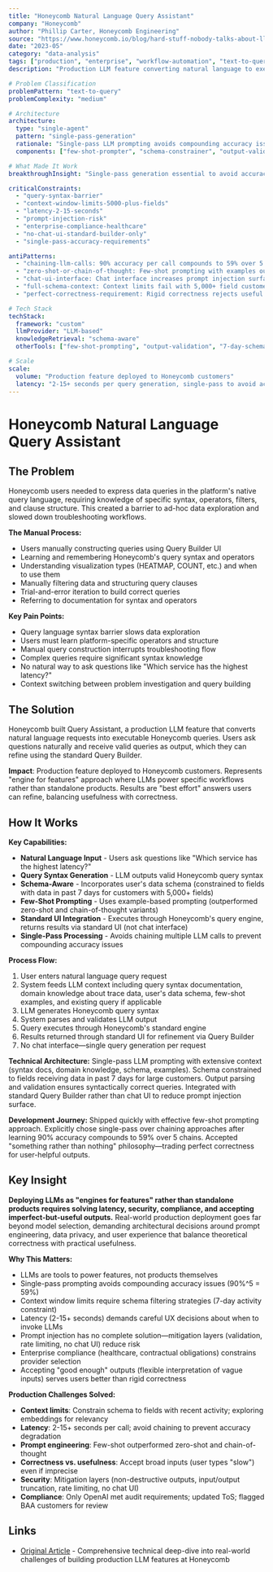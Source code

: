 ```yaml
---
title: "Honeycomb Natural Language Query Assistant"
company: "Honeycomb"
author: "Phillip Carter, Honeycomb Engineering"
source: "https://www.honeycomb.io/blog/hard-stuff-nobody-talks-about-llm"
date: "2023-05"
category: "data-analysis"
tags: ["production", "enterprise", "workflow-automation", "text-to-query", "few-shot-prompting"]
description: "Production LLM feature converting natural language to executable Honeycomb queries, addressing real-world challenges of latency, context limits, prompt injection, and enterprise compliance"

# Problem Classification
problemPattern: "text-to-query"
problemComplexity: "medium"

# Architecture
architecture:
  type: "single-agent"
  pattern: "single-pass-generation"
  rationale: "Single-pass LLM prompting avoids compounding accuracy issues (90% accuracy compounds to 59% over 5 chains); extensive context (syntax docs, domain knowledge, schema, few-shot examples) provides all needed information upfront; schema constrained to 7-day active fields for large customers handles context limits; integrated with standard Query Builder (not chat UI) reduces prompt injection surface; 'engines for features' approach treats LLM as tool powering specific workflow"
  components: ["few-shot-prompter", "schema-constrainer", "output-validator", "query-builder-integration"]

# What Made It Work
breakthroughInsight: "Single-pass generation essential to avoid accuracy degradation - 90% accuracy compounds to 59% over 5 chains, so chaining multiple LLM calls fails; few-shot prompting outperformed zero-shot and chain-of-thought; accepting 'good enough' outputs (flexible interpretation like user typing 'slow') serves users better than rigid correctness; LLMs are engines for features not standalone products; schema filtering by 7-day activity handles context limits for 5,000+ field customers"

criticalConstraints:
  - "query-syntax-barrier"
  - "context-window-limits-5000-plus-fields"
  - "latency-2-15-seconds"
  - "prompt-injection-risk"
  - "enterprise-compliance-healthcare"
  - "no-chat-ui-standard-builder-only"
  - "single-pass-accuracy-requirements"

antiPatterns:
  - "chaining-llm-calls: 90% accuracy per call compounds to 59% over 5 chains - single-pass generation essential to avoid compounding accuracy degradation"
  - "zero-shot-or-chain-of-thought: Few-shot prompting with examples outperformed both zero-shot and chain-of-thought variants for query generation"
  - "chat-ui-interface: Chat interface increases prompt injection surface area - standard Query Builder integration provides safety and familiar UX"
  - "full-schema-context: Context limits fail with 5,000+ field customers - constraining to fields with 7-day activity essential for large schemas"
  - "perfect-correctness-requirement: Rigid correctness rejects useful vague inputs (user types 'slow') - accepting 'good enough' flexible interpretation serves users better"

# Tech Stack
techStack:
  framework: "custom"
  llmProvider: "LLM-based"
  knowledgeRetrieval: "schema-aware"
  otherTools: ["few-shot-prompting", "output-validation", "7-day-schema-filtering", "Query-Builder-integration"]

# Scale
scale:
  volume: "Production feature deployed to Honeycomb customers"
  latency: "2-15+ seconds per query generation, single-pass to avoid accuracy degradation"
---
```


# Honeycomb Natural Language Query Assistant

## The Problem

Honeycomb users needed to express data queries in the platform's native query language, requiring knowledge of specific syntax, operators, filters, and clause structure. This created a barrier to ad-hoc data exploration and slowed down troubleshooting workflows.

**The Manual Process:**
- Users manually constructing queries using Query Builder UI
- Learning and remembering Honeycomb's query syntax and operators
- Understanding visualization types (HEATMAP, COUNT, etc.) and when to use them
- Manually filtering data and structuring query clauses
- Trial-and-error iteration to build correct queries
- Referring to documentation for syntax and operators

**Key Pain Points:**
- Query language syntax barrier slows data exploration
- Users must learn platform-specific operators and structure
- Manual query construction interrupts troubleshooting flow
- Complex queries require significant syntax knowledge
- No natural way to ask questions like "Which service has the highest latency?"
- Context switching between problem investigation and query building

## The Solution

Honeycomb built Query Assistant, a production LLM feature that converts natural language requests into executable Honeycomb queries. Users ask questions naturally and receive valid queries as output, which they can refine using the standard Query Builder.

**Impact**: Production feature deployed to Honeycomb customers. Represents "engine for features" approach where LLMs power specific workflows rather than standalone products. Results are "best effort" answers users can refine, balancing usefulness with correctness.

## How It Works

**Key Capabilities:**
- **Natural Language Input** - Users ask questions like "Which service has the highest latency?"
- **Query Syntax Generation** - LLM outputs valid Honeycomb query syntax
- **Schema-Aware** - Incorporates user's data schema (constrained to fields with data in past 7 days for customers with 5,000+ fields)
- **Few-Shot Prompting** - Uses example-based prompting (outperformed zero-shot and chain-of-thought variants)
- **Standard UI Integration** - Executes through Honeycomb's query engine, returns results via standard UI (not chat interface)
- **Single-Pass Processing** - Avoids chaining multiple LLM calls to prevent compounding accuracy issues

**Process Flow:**
1. User enters natural language query request
2. System feeds LLM context including query syntax documentation, domain knowledge about trace data, user's data schema, few-shot examples, and existing query if applicable
3. LLM generates Honeycomb query syntax
4. System parses and validates LLM output
5. Query executes through Honeycomb's standard engine
6. Results returned through standard UI for refinement via Query Builder
7. No chat interface—single query generation per request

**Technical Architecture:** Single-pass LLM prompting with extensive context (syntax docs, domain knowledge, schema, examples). Schema constrained to fields receiving data in past 7 days for large customers. Output parsing and validation ensures syntactically correct queries. Integrated with standard Query Builder rather than chat UI to reduce prompt injection surface.

**Development Journey:** Shipped quickly with effective few-shot prompting approach. Explicitly chose single-pass over chaining approaches after learning 90% accuracy compounds to 59% over 5 chains. Accepted "something rather than nothing" philosophy—trading perfect correctness for user-helpful outputs.

## Key Insight

**Deploying LLMs as "engines for features" rather than standalone products requires solving latency, security, compliance, and accepting imperfect-but-useful outputs.** Real-world production deployment goes far beyond model selection, demanding architectural decisions around prompt engineering, data privacy, and user experience that balance theoretical correctness with practical usefulness.

**Why This Matters:**
- LLMs are tools to power features, not products themselves
- Single-pass prompting avoids compounding accuracy issues (90%^5 = 59%)
- Context window limits require schema filtering strategies (7-day activity constraint)
- Latency (2-15+ seconds) demands careful UX decisions about when to invoke LLMs
- Prompt injection has no complete solution—mitigation layers (validation, rate limiting, no chat UI) reduce risk
- Enterprise compliance (healthcare, contractual obligations) constrains provider selection
- Accepting "good enough" outputs (flexible interpretation of vague inputs) serves users better than rigid correctness

**Production Challenges Solved:**
- **Context limits**: Constrain schema to fields with recent activity; exploring embeddings for relevancy
- **Latency**: 2-15+ seconds per call; avoid chaining to prevent accuracy degradation
- **Prompt engineering**: Few-shot outperformed zero-shot and chain-of-thought
- **Correctness vs. usefulness**: Accept broad inputs (user types "slow") even if imprecise
- **Security**: Mitigation layers (non-destructive outputs, input/output truncation, rate limiting, no chat UI)
- **Compliance**: Only OpenAI met audit requirements; updated ToS; flagged BAA customers for review

## Links

- [Original Article](https://www.honeycomb.io/blog/hard-stuff-nobody-talks-about-llm) - Comprehensive technical deep-dive into real-world challenges of building production LLM features at Honeycomb
